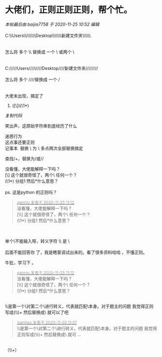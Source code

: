 # 大佬们，正则正则正则，帮个忙。


<i class="pstatus"> 本帖最后由 baijia7758 于 2020-11-25 10:52 编辑 </i><br />
<br />
C:\\\\Users\\\\i\\\\\\\\\\\Desktop\\\\\\\\\\\\\新建文件夹\\\\\\\\\\\\<br />
<br />
<br />
怎么将 多个 \\\\ 替换成 一个 \ 或两个 \\<br />
<br />
<br />
C://///Users////i////Desktop////新建文件夹////////<br />
<br />
怎么将 多个 ////替换成 一个 /<br />
<br />
<img src="static/image/smiley/default/sweat.gif" smilieid="10" border="0" alt="" /> <br />
<br />
大佬未出现，搞定了<div class="blockcode"><div id="code_qv5"><ol><li>([\\])(\1*)</ol></div><em onclick="copycode($('code_qv5'));">复制代码</em></div> <img src="static/image/smiley/default/lol.gif" smilieid="12" border="0" alt="" /> 

笑出声，这原始字符串到底经历了什么

迷惑行为<br />
这点事还要正则<br />
记事本&nbsp;&nbsp;替换 \\ 为 \ 多点两次全部替换搞定

查找/+，替换为/或//

没看懂，大佬能解释一下吗？<br />
[\\] 这个就很奇怪了，两个\ 任何一个？<br />
(\1*) 分组1 然后*什么意思？<br />
<br />
ps. 这是python 的正则吗？

<div class="quote"><blockquote><font size="2"><a href="https://www.hostloc.com/forum.php?mod=redirect&amp;goto=findpost&amp;pid=9513851&amp;ptid=771102" target="_blank"><font color="#999999">qanniu 发表于 2020-11-25 11:12</font></a></font><br />
没看懂，大佬能解释一下吗？<br />
[\\] 这个就很奇怪了，两个\ 任何一个？<br />
(\1*) 分组1 然后*什么意思？</blockquote></div><br />
<br />
单个\不能输入呀，转义字符 \\ 是 \<br />
<br />
后面不能回答你 了，我是瞎蒙调试出来的。看了很多资料哈哈 ，不懂正则。

牛批，学习下<img src="static/image/smiley/yct/022.gif" smilieid="42" border="0" alt="" /> 。

<div class="quote"><blockquote><font size="2"><a href="https://www.hostloc.com/forum.php?mod=redirect&amp;goto=findpost&amp;pid=9513851&amp;ptid=771102" target="_blank"><font color="#999999">qanniu 发表于 2020-11-25 11:12</font></a></font><br />
没看懂，大佬能解释一下吗？<br />
[\\] 这个就很奇怪了，两个\ 任何一个？<br />
(\1*) 分组1 然后*什么意思？</blockquote></div><br />
\\是第一个\对第二个\进行转义，代表就匹配\本身。对于题主的问题 我觉得正则写成(\\)+ 然后替换成\ 就可以了吧

<div class="quote"><blockquote><font size="2"><a href="https://www.hostloc.com/forum.php?mod=redirect&amp;goto=findpost&amp;pid=9514075&amp;ptid=771102" target="_blank"><font color="#999999">ivanhao 发表于 2020-11-25 11:37</font></a></font><br />
\\是第一个\对第二个\进行转义，代表就匹配\本身。对于题主的问题 我觉得正则写成(\\)+ 然后替换成\ 就可 ...</blockquote></div><br />
（\\+）
